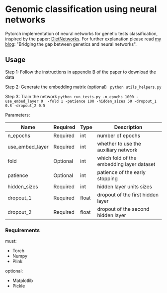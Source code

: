 # Genomic classification using neural networks 
Pytorch implementation of neural networks for genetic tests classification, inspired by the paper: [DietNetworks](https://arxiv.org/abs/1611.09340/).
For further explanation please read [my blog](https://medium.com/miritrope/bridging-the-gap-between-genetics-and-neural-networks-9bc65272c325): "Bridging the gap between genetics and neural networks".
 
## Usage
Step 1: Follow the instructions in appendix B of the paper to download the data 

Step 2: Generate the embedding matrix (optional)
` python utils_helpers.py`

Step 3: Train the network 
` python run_tests.py -n_epochs 1000 -use_embed_layer 0  -fold 1 -patience 100 -hidden_sizes 50 -dropout_1 0.8 -dropout_2 0.5 `

Parameters:

|  Name | Required | Type  | Description
| ----- | -------- |------ |----------- |
| n_epochs       | Required | int  | number of epochs  |
| use_embed_layer| Required | int  | whether to use the auxiliary network  |
| fold           | Optional | int  | which fold of the embedding layer dataset  |
| patience       | Optional | int  | patience of the early stopping  |
| hidden_sizes   | Required | int  | hidden layer units sizes  |
| dropout_1      | Required | float| dropout of the first hidden layer  |
| dropout_2      | Required | float| dropout of the second hidden layer |


### Requirements
must:
* Torch
* Numpy
* Plink

optional:
* Matplotlib
* Pickle
